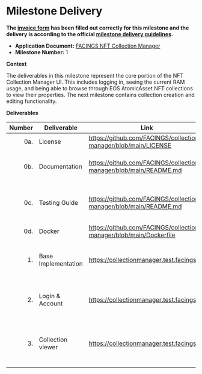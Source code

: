 # Milestone Delivery

**The [invoice form](https://forms.gle/wLuAzXKa9qYrZQob9) has been filled out correctly for this milestone and the delivery is according to the official [milestone delivery guidelines](https://github.com/eosnetworkfoundation/grant-framework/blob/master/docs/milestone-deliverables-guidelines.md).**

* **Application Document:** [FACINGS NFT Collection Manager](https://github.com/eosnetworkfoundation/grant-framework/blob/main/applications/facings-nft-collection-manager.md)
* **Milestone Number:** 1

**Context**

The deliverables in this milestone represent the core portion of the NFT Collection Manager UI. This includes logging in, seeing the current RAM usage, and being able to browse through EOS AtomicAsset NFT collections to view their properties. The next milestone contains collection creation and editing functionality.

**Deliverables**

| Number | Deliverable         | Link                                                               | Notes                                                                   |
| -----: | ------------------- | ------------------------------------------------------------------ | ----------------------------------------------------------------------- |
| 0a.    | License             | https://github.com/FACINGS/collection-manager/blob/main/LICENSE    | GPLv3                                                                   |
| 0b.    | Documentation       | https://github.com/FACINGS/collection-manager/blob/main/README.md  | Project overview and "Getting Started" guide                            |
| 0c.    | Testing Guide       | https://github.com/FACINGS/collection-manager/blob/main/README.md  | Documentation for a walkthrough of the UI as described.                 |
| 0d.    | Docker              | https://github.com/FACINGS/collection-manager/blob/main/Dockerfile | Part of "Getting started" guide                                         |
| 1.     | Base Implementation | https://collectionmanager.test.facings.io/                         | Home page: show featured collections, “about” section, and login link.  |
| 2.     | Login & Account     | https://collectionmanager.test.facings.io/                         | When logged in, show account, RAM usage, and list of user's collections |
| 3.     | Collection viewer   | https://collectionmanager.test.facings.io/                         | Ability to explore/examine Collections, Schemas, Templates, Assets.     |

